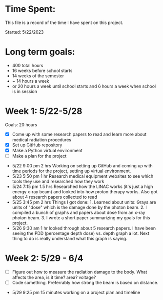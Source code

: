 # Time Spent:

This file is a record of the time I have spent on this project. 

Started: 5/22/2023

# Long term goals:

- 400 total hours
- 16 weeks before school starts
- 14 weeks of the semester
- ~ 14 hours a week 
- or 20 hours a week until school starts and 6 hours a week when school is in session

# Week 1: 5/22-5/28

Goals: 20 hours

- [X] Come up with some research papers to read and learn more about medical radiation procedures
- [x] Set up GitHub repository
- [x] Make a Python virtual environment
- [ ] Make a plan for the project

- 5/22 9:00 pm 2 hrs Working on setting up GitHub and coming up with time periods for the project, setting up virtual environment. 
- 5/23 5:50 pm 1 hr Research medical equipment websites to see which tools they use and researched how they work
- 5/24 7:15 pm 1.5 hrs Researched how the LINAC works (it's just a high energy x-ray beam) and looked into how proton therapy works. Also got about 4 research papers collected to read
- 5/25 3:45 pm 2 hrs Things I got done: 1. Learned about units: Grays are units of "dose" which is the damage done by the photon beam. 2. I compiled a bunch of graphs and papers about dose from an x-ray photon beam. 3. I wrote a short paper summarizing my goals for this project. 
- 5/26 9:30 am 1 hr looked through about 5 research papers. I have been seeing the PDD (percentage depth dose) vs. depth graph a lot. Next thing to do is really understand what this graph is saying. 

# Week 2: 5/29 - 6/4
- [ ] Figure out how to measure the radiation damage to the body. What affects the area, is it time? area? voltage? 
- [ ] Code something. Preferrably how strong the beam is based on distance. 

- 5/29 9:25 pm 15 minutes working on a project plan and timeline
